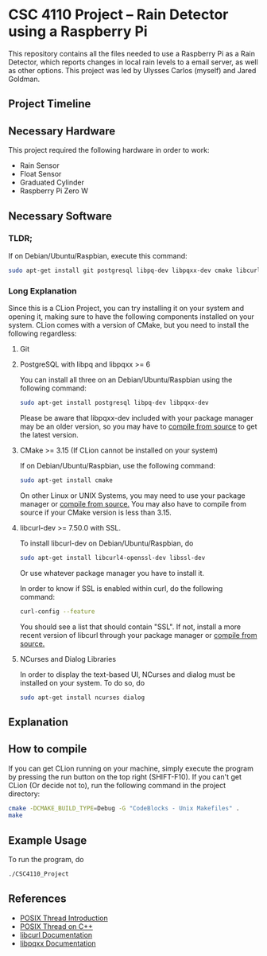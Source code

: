# CSC 4110 Project &#x2013; Rain Detector using a Raspberry Pi

This repository contains all the files needed to use a Raspberry Pi as a Rain Detector, which reports changes in local rain levels to a email server, as well as other options. This project was led by Ulysses Carlos (myself) and Jared Goldman.


## Project Timeline


## Necessary Hardware

This project required the following hardware in order to work:

-   Rain Sensor
-   Float Sensor
-   Graduated Cylinder
-   Raspberry Pi Zero W


## Necessary Software


### TLDR;

If on Debian/Ubuntu/Raspbian, execute this command:

```bash
sudo apt-get install git postgresql libpq-dev libpqxx-dev cmake libcurl4-openssl-dev ncurses dialog libssl-dev
```


### Long Explanation

Since this is a CLion Project, you can try installing it on your system and opening it, making sure to have the following components installed on your system. CLion comes with a version of CMake, but you need to install the following regardless:

1.  Git

2.  PostgreSQL with libpq and libpqxx >= 6

    You can install all three on an Debian/Ubuntu/Raspbian using the following command:
    
    ```bash
    sudo apt-get install postgresql libpq-dev libpqxx-dev
    ```
    
    Please be aware that libpqxx-dev included with your package manager may be an older version, so you may have to [compile from source](https://github.com/jtv/libpqxx) to get the latest version.

3.  CMake >= 3.15 (If CLion cannot be installed on your system)

    If on Debian/Ubuntu/Raspbian, use the following command:
    
    ```bash
    sudo apt-get install cmake
    ```
    
    On other Linux or UNIX Systems, you may need to use your package manager or [compile from source.](https://cmake.org/download/) You may also have to compile from source if your CMake version is less than 3.15.

4.  libcurl-dev >= 7.50.0 with SSL.

    To install libcurl-dev on Debian/Ubuntu/Raspbian, do
    
    ```bash
    sudo apt-get install libcurl4-openssl-dev libssl-dev
    ```
    
    Or use whatever package manager you have to install it.
    
    In order to know if SSL is enabled within curl, do the following command:
    
    ```bash
    curl-config --feature
    ```
    
    You should see a list that should contain "SSL". If not, install a more recent version of libcurl through your package manager or [compile from source.](https://curl.haxx.se/download.html)

5.  NCurses and Dialog Libraries

    In order to display the text-based UI, NCurses and dialog must be installed on your system. To do so, do
    
    ```bash
    sudo apt-get install ncurses dialog
    ```


## Explanation


## How to compile

If you can get CLion running on your machine, simply execute the program by pressing the run button on the top right (SHIFT-F10). If you can't get CLion (Or decide not to), run the following command in the project directory:

```sh
cmake -DCMAKE_BUILD_TYPE=Debug -G "CodeBlocks - Unix Makefiles" .
make

```


## Example Usage

To run the program, do

```sh
./CSC4110_Project
```


## References

-   [POSIX Thread Introduction](https://computing.llnl.gov/tutorials/pthreads/)
-   [POSIX Thread on C++](https://www.cs.cmu.edu/afs/cs/academic/class/15492-f07/www/pthreads.html)
-   [libcurl Documentation](https://curl.haxx.se/libcurl/c/)
-   [libpqxx Documentation](https://libpqxx.readthedocs.io/en/latest/)
